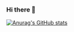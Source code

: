 ### Hi there 👋

[![Anurag's GitHub stats](https://github-readme-stats.vercel.app/api?username=zxch91)](https://github.com/zxch91/github-readme-stats)

